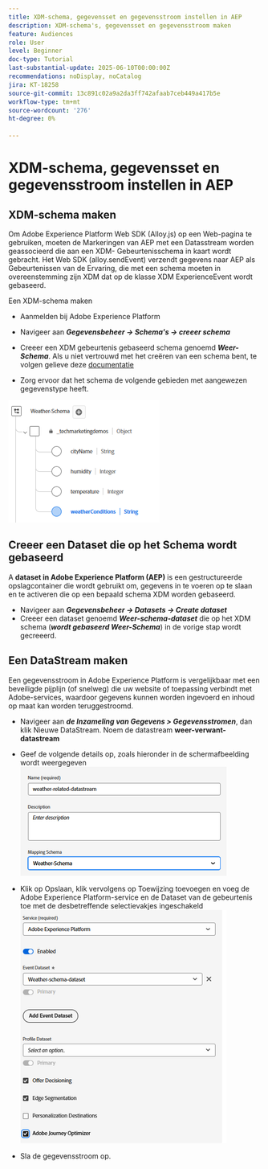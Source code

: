 ```yaml
---
title: XDM-schema, gegevensset en gegevensstroom instellen in AEP
description: XDM-schema's, gegevensset en gegevensstroom maken
feature: Audiences
role: User
level: Beginner
doc-type: Tutorial
last-substantial-update: 2025-06-10T00:00:00Z
recommendations: noDisplay, noCatalog
jira: KT-18258
source-git-commit: 13c891c02a9a2da3ff742afaab7ceb449a417b5e
workflow-type: tm+mt
source-wordcount: '276'
ht-degree: 0%

---
```


# XDM-schema, gegevensset en gegevensstroom instellen in AEP

## XDM-schema maken

Om Adobe Experience Platform Web SDK (Alloy.js) op een Web-pagina te gebruiken, moeten de Markeringen van AEP met een Datasstream worden geassocieerd die aan een XDM- Gebeurtenisschema in kaart wordt gebracht. Het Web SDK (alloy.sendEvent) verzendt gegevens naar AEP als Gebeurtenissen van de Ervaring, die met een schema moeten in overeenstemming zijn XDM dat op de klasse XDM ExperienceEvent wordt gebaseerd.

Een XDM-schema maken

* Aanmelden bij Adobe Experience Platform
* Navigeer aan _&#x200B;**Gegevensbeheer -> Schema&#39;s -> creeer schema**&#x200B;_

* Creeer een XDM gebeurtenis gebaseerd schema genoemd **_Weer-Schema_**. Als u niet vertrouwd met het creëren van een schema bent, te volgen gelieve deze [ documentatie ](https://experienceleague.adobe.com/en/docs/experience-platform/xdm/tutorials/create-schema-ui)


* Zorg ervoor dat het schema de volgende gebieden met aangewezen gegevenstype heeft.

![ weer-schema ](assets/weather-schema.png)

## Creeer een Dataset die op het Schema wordt gebaseerd

A **dataset in Adobe Experience Platform (AEP)** is een gestructureerde opslagcontainer die wordt gebruikt om, gegevens in te voeren op te slaan en te activeren die op een bepaald schema XDM worden gebaseerd.

* Navigeer aan _&#x200B;**Gegevensbeheer -> Datasets -> Create dataset**&#x200B;_
* Creeer een dataset genoemd **_Weer-schema-dataset_** die op het XDM schema (_&#x200B;**wordt gebaseerd Weer-Schema**&#x200B;_) in de vorige stap wordt gecreeerd.


## Een DataStream maken

Een gegevensstroom in Adobe Experience Platform is vergelijkbaar met een beveiligde pijplijn (of snelweg) die uw website of toepassing verbindt met Adobe-services, waardoor gegevens kunnen worden ingevoerd en inhoud op maat kan worden teruggestroomd.

* Navigeer aan _&#x200B;**de Inzameling van Gegevens > Gegevensstromen**&#x200B;_, dan klik Nieuwe DataStream. Noem de datastream **weer-verwant-datastream**


* Geef de volgende details op, zoals hieronder in de schermafbeelding wordt weergegeven
  ![ datastream ](assets/datastream.png)
* Klik op Opslaan, klik vervolgens op Toewijzing toevoegen en voeg de Adobe Experience Platform-service en de Dataset van de gebeurtenis toe met de desbetreffende selectievakjes ingeschakeld
  ![ datastream-afbeelding ](assets/datastream-service.png)

* Sla de gegevensstroom op.
